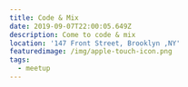 ```yaml
---
title: Code & Mix
date: 2019-09-07T22:00:05.649Z
description: Come to code & mix
location: '147 Front Street, Brooklyn ,NY'
featuredimage: /img/apple-touch-icon.png
tags:
  - meetup
---
```


